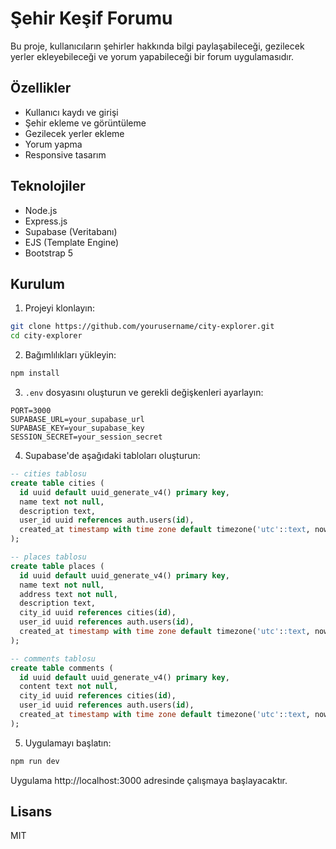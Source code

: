 # Şehir Keşif Forumu

Bu proje, kullanıcıların şehirler hakkında bilgi paylaşabileceği, gezilecek yerler ekleyebileceği ve yorum yapabileceği bir forum uygulamasıdır.

## Özellikler

- Kullanıcı kaydı ve girişi
- Şehir ekleme ve görüntüleme
- Gezilecek yerler ekleme
- Yorum yapma
- Responsive tasarım

## Teknolojiler

- Node.js
- Express.js
- Supabase (Veritabanı)
- EJS (Template Engine)
- Bootstrap 5

## Kurulum

1. Projeyi klonlayın:
```bash
git clone https://github.com/yourusername/city-explorer.git
cd city-explorer
```

2. Bağımlılıkları yükleyin:
```bash
npm install
```

3. `.env` dosyasını oluşturun ve gerekli değişkenleri ayarlayın:
```
PORT=3000
SUPABASE_URL=your_supabase_url
SUPABASE_KEY=your_supabase_key
SESSION_SECRET=your_session_secret
```

4. Supabase'de aşağıdaki tabloları oluşturun:

```sql
-- cities tablosu
create table cities (
  id uuid default uuid_generate_v4() primary key,
  name text not null,
  description text,
  user_id uuid references auth.users(id),
  created_at timestamp with time zone default timezone('utc'::text, now())
);

-- places tablosu
create table places (
  id uuid default uuid_generate_v4() primary key,
  name text not null,
  address text not null,
  description text,
  city_id uuid references cities(id),
  user_id uuid references auth.users(id),
  created_at timestamp with time zone default timezone('utc'::text, now())
);

-- comments tablosu
create table comments (
  id uuid default uuid_generate_v4() primary key,
  content text not null,
  city_id uuid references cities(id),
  user_id uuid references auth.users(id),
  created_at timestamp with time zone default timezone('utc'::text, now())
);
```

5. Uygulamayı başlatın:
```bash
npm run dev
```

Uygulama http://localhost:3000 adresinde çalışmaya başlayacaktır.

## Lisans

MIT 